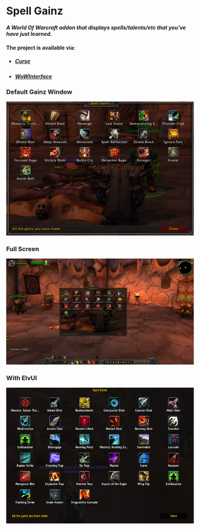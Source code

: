 # Spell Gainz
***A World Of Warcraft addon that displays spells/talents/etc that you've have just learned.***

#### The project is available via:

- ##### [Curse](https://mods.curse.com/addons/wow/spellgainz)

- ##### [WoWInterface](http://www.wowinterface.com/downloads/fileinfo.php?id=24154)

### Default Gainz Window
![Default Gainz](screenshots/default_gainz.png)

### Full Screen
![Full Screen Gainz](screenshots/with_fullscreen.png)

### With ElvUI
![ElvUI Gainz](screenshots/elv-ui-masked.png)
